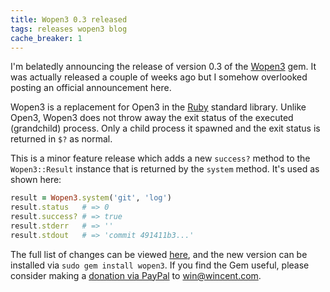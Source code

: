 ```yaml
---
title: Wopen3 0.3 released
tags: releases wopen3 blog
cache_breaker: 1
---
```


I'm belatedly announcing the release of version 0.3 of the [Wopen3](/wiki/Wopen3) gem. It was actually released a couple of weeks ago but I somehow overlooked posting an official announcement here.

Wopen3 is a replacement for Open3 in the [Ruby](/wiki/Ruby) standard library. Unlike Open3, Wopen3 does not throw away the exit status of the executed (grandchild) process. Only a child process it spawned and the exit status is returned in `$?` as normal.

This is a minor feature release which adds a new `success?` method to the `Wopen3::Result` instance that is returned by the `system` method. It's used as shown here:

```ruby
result = Wopen3.system('git', 'log')
result.status   # => 0
result.success? # => true
result.stderr   # => ''
result.stdout   # => 'commit 491411b3...'
```

The full list of changes can be viewed [here](http://git.wincent.com/wopen3.git/shortlog/refs/tags/0.3), and the new version can be installed via `sudo gem install wopen3`. If you find the Gem useful, please consider making a [donation via PayPal](https://www.paypal.com/cgi-bin/webscr?cmd=_xclick&business=win@wincent.com&item_name=Wopen3+donation&no_note=1&currency_code=EUR&lc=GB) to <win@wincent.com>.
